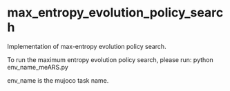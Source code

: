 # max_entropy_evolution_policy_search
Implementation of max-entropy evolution policy search.

To run the maximum entropy evolution policy search, please run: 
python env_name_meARS.py

env_name is the mujoco task name.
